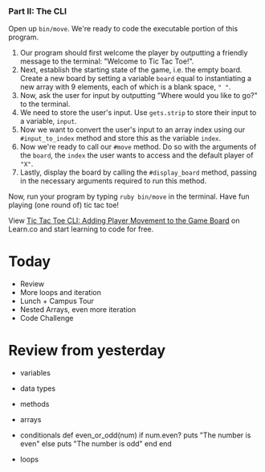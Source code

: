 ### Part II: The CLI

Open up `bin/move`. We're ready to code the executable portion of this program.

1. Our program should first welcome the player by outputting a friendly message to the terminal: "Welcome to Tic Tac Toe!".
2. Next, establish the starting state of the game, i.e. the empty board. Create a new board by setting a variable `board` equal to instantiating a new array with 9 elements, each of which is a blank space, `" "`.  
3. Now, ask the user for input by outputting "Where would you like to go?" to the terminal.
4. We need to store the user's input. Use `gets.strip` to store their input to a variable, `input`.
5. Now we want to convert the user's input to an array index using our `#input_to_index` method and store this as the variable `index`.
6. Now we're ready to call our `#move` method. Do so with the arguments of the `board`, the `index` the user wants to access and the default player of `"X"`.
7. Lastly, display the board by calling the `#display_board` method, passing in the necessary arguments required to run this method.

Now, run your program by typing `ruby bin/move` in the terminal. Have fun playing (one round of) tic tac toe!

<p data-visibility='hidden'>View <a href='https://learn.co/lessons/ttt-5-move-rb' title='Tic Tac Toe CLI: Adding Player Movement to the Game Board'>Tic Tac Toe CLI: Adding Player Movement to the Game Board</a> on Learn.co and start learning to code for free.</p>




# Today

- Review
- More loops and iteration
- Lunch + Campus Tour
- Nested Arrays, even more iteration
- Code Challenge

# Review from yesterday

- variables
- data types
- methods
- arrays

- conditionals
def even_or_odd(num)
   if num.even?
     puts "The number is even"
   else
     puts "The number is odd"
   end
end

- loops





